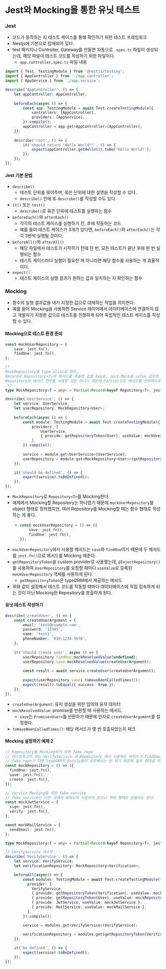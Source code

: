 # Jest와 Mocking을 통한 유닛 테스트
### Jest
* 코드가 동작하는 지 테스트 케이스를 통해 확인하기 위한 테스트 프레임워크
* Nestjs에 기본으로 탑재되어 있다.
* test 패키지나 Controller, Gateway를 만들면 자동으로 `.spec.ts` 파일이 생성되는데, 해당 파일이 테스트 코드를 작성하기 위한 파일이다.
    * `app.controller.spec.ts` 파일 내용
```ts
import { Test, TestingModule } from '@nestjs/testing';
import { AppController } from './app.controller';
import { AppService } from './app.service';

describe('AppController', () => {
    let appController: AppController;
    
    beforeEach(async () => {
        const app: TestingModule = await Test.createTestingModule({
            controllers: [AppController],
            providers: [AppService],
        }).compile();
        appController = app.get<AppController>(AppController);
    });
    
    describe('root', () => {
        it('should return "Hello World!"', () => {
            expect(appController.getHello()).toBe('Hello World!');
        });
    });
});
```
#### Jest 기본 문법
* `describe()`
  * 테스트 단위를 묶어주며, 묶은 단위에 대한 설명을 작성할 수 있다.
  * `describe()` 안에 또 `describe()`를 작성할 수도 있다.
* `it()` 또는 `test()`
  * `describe()`로 묶은 단위에 테스트를 실행하는 함수
* `beforeEach()`와 `afterEach()`
  * 각각의 테스트 케이스를 실행하기 전, 후에 작동하는 코드
  * 예를 들어 테스트 케이스가 3개가 있다면, `beforeEach()`와 `afterEach()`는 각각 3번씩 실행될 것이다.
* `beforeAll()`와 `afterAll()`
  * 해당 파일에서 테스트가 시작하기 전에 한 번, 모든 테스트가 끝난 후에 한 번 실행되는 함수
  * 테스트 케이스마다 실행이 필요한 게 아니라면 해당 함수를 사용하는 게 효율적이다.
* `expect()`
  * 테스트 케이스의 실행 결과가 원하는 값과 일치하는 지 확인하는 함수

### Mocking
* 함수의 실행 결과값을 내가 지정한 값으로 대체하는 작업을 의미한다.
* 예를 들어 Mocking을 사용하면 Service 레이어에서 데이터베이스에 연결하지 않고 개발자가 지정한 값으로 테스트를 진행하게 되어 독립적인 테스트 케이스를 작성할 수 있다.

#### Mocking으로 테스트 환경 준비
```ts
const mockUserRepository = {
    save: jest.fn(),
    findOne: jest.fn(),
};

/*
MockRepository를 type alias로 정의,
Record로 Repository<T>의 메서드를 추출한 값을 key로, jest.Mock을 value 값으로 갖는 타입을 리턴
Repository의 메서드 전부를 사용할 것은 아니기 때문에 Partial으로 메서드를 선택적으로 가져옴
 */
type MockRepository<T = any> = Partial<Record<keyof Repository<T>, jest.Mock>>;

describe('UserService', () => {
    let service: UserService;
    let userRepository: MockRepository<User>;
    
    beforeEach(async () => {
        const module: TestingModule = await Test.createTestingModule({
            providers: [
                UserService,
                { provide: getRepositoryToken(User), useValue: mockUserRepository },
            ],
        }).compile();
        
        service = module.get<UserService>(UserService);
        userRepository = module.get<MockRepository<User>>(getRepositoryToken(User));
    });

    it('should be defined', () => {
        expert(service).toBeDefined();
    });
});
```
* `MockRepository`로 `Repository<T>`를 Mocking한다.
* 예제에서 Mocking할 Repository는 하나였기 때문에 `mockUserRepository`를 object 형태로 정의했지만, 여러 Repository를 Mocking할 때는 함수 형태로 작성하는 게 좋다.
  * ```ts
    const mockUserRepository = () => ({
        save: jest.fn(),
        findOne: jest.fn(),
    });
    ```
* `mockUserRepository`에서 사용할 메서드는 `save`와 `findOne`이기 때문에 두 메서드를 `jest.fn()`으로 메서드를 Mocking 해준다.
* `getRepositoryToken`을 custom provider로 사용했는데, `@InjectRepository()`를 사용하여 `UserRepository`를 요청할 때마다 `useValue`로 등록된 `mockUserRepository` 객체를 사용하게 된다.
  * `getRepositoryToken`은 typeORM에서 제공하는 메서드
* 위와 같이 설정해서 테스트 코드를 작동할 때마다 데이터베이스에 직접 접속하게 되는 것이 아닌 Mocking한 Repository를 호출하게 된다.

#### 유닛 테스트 작성하기
```ts
describe('createUser', () => {
    const createUserArgument = {
        email: 'test@example.com',
        password: '12345',
        name: 'test1',
        phoneNumber: '010-1234-5678',
    };
    
    it('should create user', async () => {
        userRepository.findOne.mockResolvedValue(undefined);
        userRepository.save.mockResolvedValue(createUserArgument);
        
        const result = await service.createUser(createUserArgument);
        
        expect(userRepository.save).toHaveBeenCalledTimes(1);
        expect(result).toEqual({ success: true });
    });
});
```
* `createUserArgument`: 유저 생성을 위한 임의의 유저 데이터
* `mockResolvedValue`: promise를 반환할 때 사용하는 메서드.
  * `save`는 `Promise<User>`를 반환하기 때문에 인자로 `createUserArgument`를 설정했다.
* `toHaveBeenCalledTimes()`: 해당 메서드가 몇 번 호출되었는지 체크

#### Mocking 설정하기 예제 2
```ts
// Repository를 Mocking하기 위한 fake repo
// 테스트하고자 하는 VerifyService 내 Repository 에서 사용하는 메서드가 findOne, save, create가 있다고 한다.
// fake repo가 다른 typeORM의 Entity들이 공유해서는 안 되기 때문에 함수 형태로 작성한다.
const mockRepository = () => ({
  findOne: jest.fn(),
  save: jest.fn(),
  create: jest.fn(),
});

// service Mocking을 위한 fake service
// fake service는 다른 곳에서 중복되어 사용하지 않으니 객체 형태로 만들어도 된다.
const mockJwtService = {
  sign: jest.fn(), 
  verify: jest.fn(),
};

const mockMailService = {
  sendEmail: jest.fn(),
};

type MockRepository<T = any> = Partial<Record<keyof Repository<T>, jest.Mock>>;

// VerifyService 테스트
describe('VerifyService', () => {
    let service: VerifyService;
    let verificationRepository: MockRepository<Verification>;

    beforeAll(async() => {
        const modules: TestingModule = await Test.createTestingModule({
          provider: [
            VerifyService,
            { provide: getRepositoryToken(Verification), useValue: mockRepository() },   // mocking Verification Repo
            { provide: getRepositoryToken(User), useValue: mockRepository() },          // mocking User Repo
            { provide: JwtService, useValue: mockJwtService },                          // mocking Service
            { provide: MailService, useValue: mockMailService },
          ],
        }).compile();

        service = modules.get<VerifyService>(VerifyService);
        
        verificationRepository = modules.get(getRepositoryToken(Verification));     // 사용할 mocking Repo
    });

    it('be defined', () => {
        expect(service).toBeDefined();
    });
});
```

